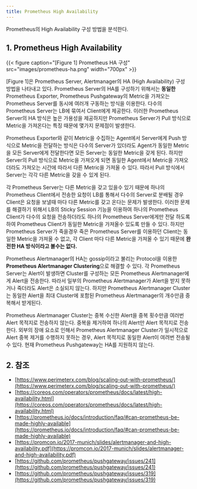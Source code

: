 ```yaml
---
title: Prometheus High Availability
---
```


Prometheus의 High Availability 구성 방법을 분석한다.

## 1. Prometheus High Availability

{{< figure caption="[Figure 1] Prometheus HA 구성" src="images/prometheus-ha.png" width="700px" >}}

[Figure 1]은 Prometheus Server, Alertmanager의 HA (High Availability) 구성 방법을 나타내고 있다. Prometheus Server의 HA를 구성하기 위해서는 **동일한** Prometheus Exporter, Prometheus Pushgateway의 Metric을 가져오는 Prometheus Server를 동시에 여러개 구동하는 방식을 이용한다. 다수의 Prometheus Server는 LB에 묶여서 Client에게 제공한다. 이러한 Prometheus Server의 HA 방식은 높은 가용성을 제공하지만 Prometheus Server가 Pull 방식으로 Metric을 가져온다는 특징 때문에 몇가지 문제점이 발생한다.

Prometheus Exporter와 같이 Metric을 수집하는 Agent에서 Server에게 Push 방식으로 Metric을 전달하는 방식은 다수의 Server가 있더라도 Agent가 동일한 Metric을 모든 Server에게 전달한다면 모든 Server는 동일한 Metric을 갖게 된다. 하지만 Server의 Pull 방식으로 Metric을 가져오게 되면 동일한 Agent에서 Metric을 가져오더라도 가져오는 시간에 따라서 다른 Metric을 가져올 수 있다. 따라서 Pull 방식에서 Server는 각각 다른 Metric을 갖을 수 있게 된다.

각 Prometheus Server는 다른 Metric을 갖고 있을수 있기 때문에 하나의 Prometheus Client에서 전송한 요청이 LB를 통해서 다수의 Server로 분배될 경우 Client은 요청을 보낼때 마다 다른 Metric를 갖고 온다는 문제가 발생한다. 이러한 문제를 해결하기 위해서 LB의 Sticky Session 기능을 이용하여 하나의 Prometheus Client가 다수의 요청을 전송하더라도 하나의 Prometheus Server에게만 전달 하도록하여 Prometheus Client가 동일한 Metric을 가져올수 있도록 만들 수 있다. 하지만 Prometheus Server가 죽을경우 죽은 Prometheus Server를 이용하던 Client는 동일한 Metric을 가져올 수 없고, 각 Client 마다 다른 Metric을 가져올 수 있기 때문에 **완전한 HA 방식이라고 볼수는 없다.** 

Prometheus Alertmanager의 HA는 gossip이라고 불리는 Protocol을 이용한 **Prometheus Alertmanager Clustering**으로 해결할 수 있다. 각 Prometheus Server는 Alert이 발생하면 Cluster를 구성하는 모든 Prometheus Alertmanager에게 Alert을 전송한다. 따라서 일부의 Prometheus Alertmanager가 Alert을 받지 못하거나 죽더라도 Alert은 소실되지 않는다. 하지만 Prometheus Alertmanager Cluster는 동일한 Alert을 최대 Cluster에 포함된 Prometheus Alertmanager의 개수만큼 중복해서 받게된다. 

Prometheus Alertmanager Cluster는 중복 수신한 Alert을 중복 횟수만큼 여러번 Alert 목적지로 전송하지 않는다. 중복을 제거하여 하나의 Alert만 Alert 목적지로 전송한다. 외부의 장애 요소로 인해서 Prometheus Alertmanager Cluster가 일시적으로 Alert 중복 제거를 수행하지 못하는 경우, Alert 목적지로 동일한 Alert이 여려번 전송될 수 있다. 현재 Prometheus Pushgateway는 HA를 지원하지 않는다.

## 2. 참조

* [https://www.perimeterx.com/blog/scaling-out-with-prometheus/](https://www.perimeterx.com/blog/scaling-out-with-prometheus/)
* [https://coreos.com/operators/prometheus/docs/latest/high-availability.html](https://coreos.com/operators/prometheus/docs/latest/high-availability.html)
* [https://prometheus.io/docs/introduction/faq/#can-prometheus-be-made-highly-available](https://prometheus.io/docs/introduction/faq/#can-prometheus-be-made-highly-available)
* [https://promcon.io/2017-munich/slides/alertmanager-and-high-availability.pdf](https://promcon.io/2017-munich/slides/alertmanager-and-high-availability.pdf)
* [https://github.com/prometheus/pushgateway/issues/241](https://github.com/prometheus/pushgateway/issues/241)
* [https://github.com/prometheus/pushgateway/issues/319](https://github.com/prometheus/pushgateway/issues/319)

